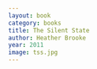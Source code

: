 ```yaml
---
layout: book
category: books
title: The Silent State
author: Heather Brooke
year: 2011
image: tss.jpg
---
```

